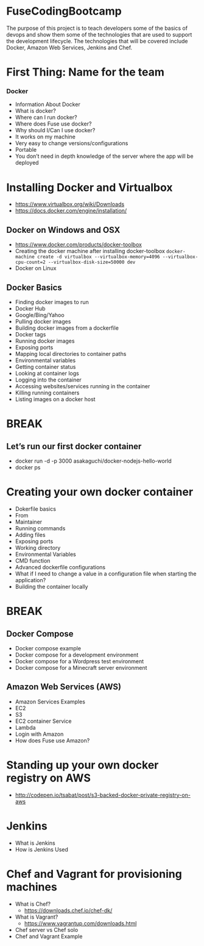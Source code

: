 # FuseCodingBootcamp

The purpose of this project is to teach developers some of the basics of devops and show them some of the technologies that are used to support the development lifecycle.  The technologies that will be covered include Docker, Amazon Web Services, Jenkins and Chef. 


# First Thing:  Name for the team


### Docker
* Information About Docker
* What is docker?
* Where can I run docker?
* Where does Fuse use docker?
* Why should I/Can I use docker?
* It works on my machine
* Very easy to change versions/configurations
* Portable
* You don’t need in depth knowledge of the server where the app will be deployed

# Installing Docker and Virtualbox
  * https://www.virtualbox.org/wiki/Downloads
  * https://docs.docker.com/engine/installation/
  
## Docker on Windows and OSX
  * https://www.docker.com/products/docker-toolbox
* Creating the docker machine after installing docker-toolbox
```docker-machine create -d virtualbox --virtualbox-memory=4096 --virtualbox-cpu-count=2 --virtualbox-disk-size=50000 dev```
* Docker on Linux


## Docker Basics
* Finding docker images to run
* Docker Hub
* Google/Bing/Yahoo
* Pulling docker images
* Building docker images from a dockerfile
* Docker tags
* Running docker images
* Exposing ports
* Mapping local directories to container paths
* Environmental variables
* Getting container status
* Looking at container logs
* Logging into the container
* Accessing websites/services running in the container
* Killing running containers
* Listing images on a docker host

# BREAK
## Let’s run our first docker container
* docker run -d -p 3000 asakaguchi/docker-nodejs-hello-world
* docker ps

# Creating your own docker container
* Dokerfile basics
* From
* Maintainer
* Running commands
* Adding files
* Exposing ports
* Working directory
* Environmental Variables
* CMD function
* Advanced dockerfile configurations
* What if I need to change a value in a configuration file when starting the application?
* Building the container locally

# BREAK

## Docker Compose
* Docker compose example
* Docker compose for a development environment
* Docker compose for a Wordpress test environment
* Docker compose for a Minecraft server environment

## Amazon Web Services (AWS)
* Amazon Services Examples
* EC2
* S3
* EC2 container Service
* Lambda
* Login with Amazon
* How does Fuse use Amazon?

# Standing up your own docker registry on AWS
* http://codepen.io/tsabat/post/s3-backed-docker-private-registry-on-aws

# Jenkins
* What is Jenkins
* How is Jenkins Used

# Chef and Vagrant for provisioning machines
* What is Chef?
	* https://downloads.chef.io/chef-dk/
* What is Vagrant?
	* https://www.vagrantup.com/downloads.html
* Chef server vs Chef solo
* Chef and Vagrant Example




